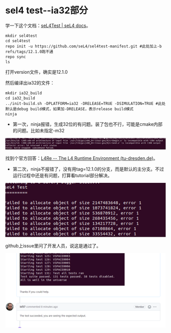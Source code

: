 # sel4 test--ia32部分

学一下这个文档：[seL4Test | seL4 docs](https://docs.sel4.systems/projects/sel4test/)。

```
mkdir sel4test
cd sel4test
repo init -u https://github.com/seL4/sel4test-manifest.git #此处加上-b refs/tags/12.1.0跑不通
repo sync
ls
```

打开version文件，确实是12.1.0

然后编译出ia32的文件：

```
mkdir ia32_build
cd ia32_build
../init-build.sh -DPLATFORM=ia32 -DRELEASE=TRUE -DSIMULATION=TRUE #此处默认是debug build模式，如果加-DRELEASE，表示release build模式
ninja
```

* 第一次，ninja报错，生成32位的有问题。装了包也不行，可能是cmake内部的问题。比如未指定-m32

![image-20220303015633148](images/03.05-sel4test-ia32%E7%89%88%E6%9C%AC-%E5%BC%80%E5%8F%91%E4%BA%BA%E5%91%98%E8%AF%B4%E6%B2%A1%E9%97%AE%E9%A2%98.assets/image-20220303015633148.png)

找到个官方回答：[L4Re -- The L4 Runtime Environment (tu-dresden.de)](http://os.inf.tu-dresden.de/L4Re/faq.html)。

* 第二次，ninja不报错了，没有用tag=12.1.0的分支，而是默认的主分支。不过运行过程中还是有问题，打算看tutorial部分解决。

![image-20220303094717127](images/03.05-sel4test-ia32%E7%89%88%E6%9C%AC-%E5%BC%80%E5%8F%91%E4%BA%BA%E5%91%98%E8%AF%B4%E6%B2%A1%E9%97%AE%E9%A2%98.assets/image-20220303094717127.png)

github上issue里问了开发人员，说这是通过了。

![1](images/03.05-sel4test-ia32%E7%89%88%E6%9C%AC-%E5%BC%80%E5%8F%91%E4%BA%BA%E5%91%98%E8%AF%B4%E6%B2%A1%E9%97%AE%E9%A2%98.assets/1.png)

